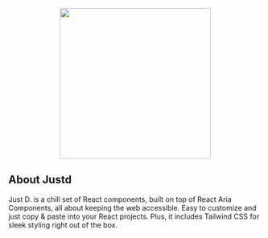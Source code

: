 <p align="center"><a href="https://laravel.com" target="_blank"><img src="https://justd.co/justd-mt.png" width="300"></a></p>

## About Justd 

Just D. is a chill set of React components, built on top of React Aria Components, all about keeping the web accessible. Easy to customize and just copy & paste into your React projects. Plus, it includes Tailwind CSS for sleek styling right out of the box. 

